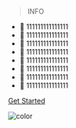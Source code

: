 > INFO

- 🚀 111111111111111
- 🚀 111111111111111
- 🚀 111111111111111
- 🚀 111111111111111
- 🚀 111111111111111
- 🚀 111111111111111
- 🚀 111111111111111
- 🚀 111111111111111

<div class="buttons">
  <a href="#/README"><span>Get Started</span></a>
</div>

![color](#ffffff)
